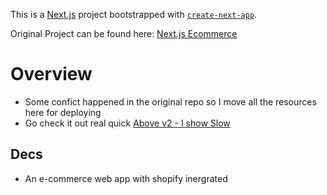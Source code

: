 This is a [Next.js](https://nextjs.org/) project bootstrapped with [`create-next-app`](https://github.com/vercel/next.js/tree/canary/packages/create-next-app).

Original Project can be found here: [Next.js Ecommerce](https://github.com/vvduth/above)
# Overview
* Some confict happened in the original repo so I move all the resources here for deploying
* Go check it out real quick [Above v2 - I show Slow](https://above-v2-vvduth.vercel.app/)

## Decs
* An e-commerce web app with shopify inergrated
